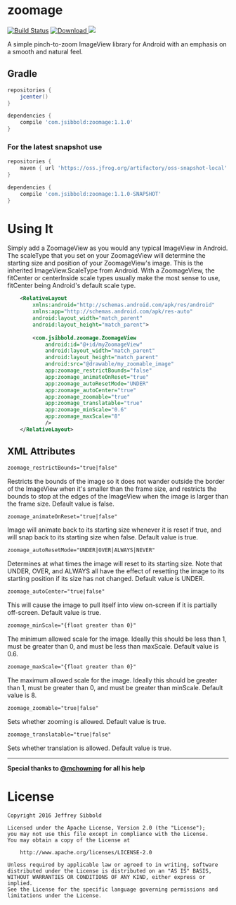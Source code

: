 # zoomage
[![Build Status](https://travis-ci.org/jsibbold/zoomage.svg?branch=master)](https://travis-ci.org/jsibbold/zoomage) [ ![Download](https://api.bintray.com/packages/jsibbold/maven/zoomage/images/download.svg) ](https://bintray.com/jsibbold/maven/zoomage/_latestVersion) <a href="http://www.detroitlabs.com/"><img src="https://img.shields.io/badge/Sponsor-Detroit%20Labs-000000.svg" /></a>

A simple pinch-to-zoom ImageView library for Android with an emphasis
on a smooth and natural feel.



## Gradle
```groovy
repositories {
    jcenter()
}

dependencies {
    compile 'com.jsibbold:zoomage:1.1.0'
}
```

### For the latest snapshot use
```groovy
repositories {
    maven { url 'https://oss.jfrog.org/artifactory/oss-snapshot-local' }
}

dependencies {
    compile 'com.jsibbold:zoomage:1.1.0-SNAPSHOT'
}
```

# Using It

Simply add a ZoomageView as you would any typical ImageView in Android. The scaleType that you set on your
ZoomageView will determine the starting size and position of your ZoomageView's image. This is the inherited
ImageView.ScaleType from Android. With a ZoomageView, the fitCenter or centerInside scale types usually make
the most sense to use, fitCenter being Android's default scale type.

```xml
    <RelativeLayout
        xmlns:android="http://schemas.android.com/apk/res/android"
        xmlns:app="http://schemas.android.com/apk/res-auto"
        android:layout_width="match_parent"
        android:layout_height="match_parent">
    
        <com.jsibbold.zoomage.ZoomageView
            android:id="@+id/myZoomageView"
            android:layout_width="match_parent"
            android:layout_height="match_parent"
            android:src="@drawable/my_zoomable_image"
            app:zoomage_restrictBounds="false"
            app:zoomage_animateOnReset="true"
            app:zoomage_autoResetMode="UNDER"
            app:zoomage_autoCenter="true"
            app:zoomage_zoomable="true"
            app:zoomage_translatable="true"
            app:zoomage_minScale="0.6"
            app:zoomage_maxScale="8"
            />
    </RelativeLayout>
```

## XML Attributes

```xml
zoomage_restrictBounds="true|false"
```
Restricts the bounds of the image so it does not wander outside the border of the ImageView when it's smaller than the frame size,
and restricts the bounds to stop at the edges of the ImageView when the image is larger than the frame size. Default value is false.

```xml
zoomage_animateOnReset="true|false"
```
Image will animate back to its starting size whenever it is reset if true, and will snap back to its starting size when false.
Default value is true.

```xml
zoomage_autoResetMode="UNDER|OVER|ALWAYS|NEVER"
```
Determines at what times the image will reset to its starting size. Note that UNDER, OVER, and ALWAYS all have the effect of
resetting the image to its starting position if its size has not changed. Default value is UNDER.

```xml
zoomage_autoCenter="true|false"
```
This will cause the image to pull itself into view on-screen if it is partially off-screen. Default value is true.

```xml
zoomage_minScale="{float greater than 0}"
```
The minimum allowed scale for the image. Ideally this should be less than 1, must be greater than 0, and must
be less than maxScale. Default value is 0.6.

```xml
zoomage_maxScale="{float greater than 0}"
```
The maximum allowed scale for the image. Ideally this should be greater than 1, must be greater than 0, and must
be greater than minScale. Default value is 8.

```xml
zoomage_zoomable="true|false"
```
Sets whether zooming is allowed. Default value is true.

```xml
zoomage_translatable="true|false"
```
Sets whether translation is allowed. Default value is true.

---
**Special thanks to <a href="https://github.com/mchowning">@mchowning</a> for all his help**

# License
```
Copyright 2016 Jeffrey Sibbold

Licensed under the Apache License, Version 2.0 (the "License");
you may not use this file except in compliance with the License.
You may obtain a copy of the License at

    http://www.apache.org/licenses/LICENSE-2.0

Unless required by applicable law or agreed to in writing, software
distributed under the License is distributed on an "AS IS" BASIS,
WITHOUT WARRANTIES OR CONDITIONS OF ANY KIND, either express or implied.
See the License for the specific language governing permissions and
limitations under the License.
```
